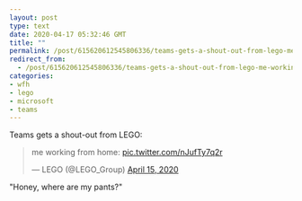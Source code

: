 ```yaml
---
layout: post
type: text
date: 2020-04-17 05:32:46 GMT
title: ""
permalink: /post/615620612545806336/teams-gets-a-shout-out-from-lego-me-working-from
redirect_from: 
  - /post/615620612545806336/teams-gets-a-shout-out-from-lego-me-working-from
categories:
- wfh
- lego
- microsoft
- teams
---
```

<p>Teams gets a shout-out from LEGO:</p>

<p></p><blockquote class="twitter-tweet"><p lang="en" dir="ltr">me working from home: <a href="https://t.co/nJufTy7q2r">pic.twitter.com/nJufTy7q2r</a></p>— LEGO (@LEGO_Group) <a href="https://twitter.com/LEGO_Group/status/1250378363707023362?ref_src=twsrc%5Etfw">April 15, 2020</a></blockquote> <script async src="https://platform.twitter.com/widgets.js" charset="utf-8"></script><p>"Honey, where are my pants?"</p>